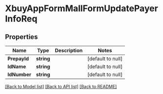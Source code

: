 # XbuyAppFormMallFormUpdatePayerInfoReq

## Properties
Name | Type | Description | Notes
------------ | ------------- | ------------- | -------------
**PrepayId** | **string** |  | [default to null]
**IdName** | **string** |  | [default to null]
**IdNumber** | **string** |  | [default to null]

[[Back to Model list]](../README.md#documentation-for-models) [[Back to API list]](../README.md#documentation-for-api-endpoints) [[Back to README]](../README.md)

